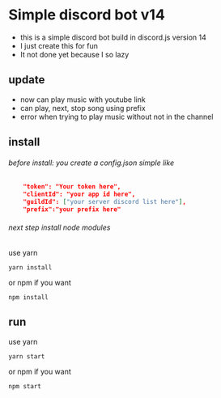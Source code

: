 # Simple discord bot v14

<!-- description -->

-   this is a simple discord bot build in discord.js version 14
-   I just create this for fun
-   It not done yet because I so lazy

## update

-   now can play music with youtube link
-   can play, next, stop song using prefix
-   error when trying to play music without not in the channel

## install

###### before install: you create a config.json simple like

```json
    "token": "Your token here",
    "clientId": "your app id here",
    "guildId": ["your server discord list here"],
    "prefix":"your prefix here"
```

###### next step install node modules

use yarn

```yarn
yarn install
```

or npm if you want

```npm
npm install
```

## run

use yarn

```yarn
yarn start
```

or npm if you want

```npm
npm start
```
